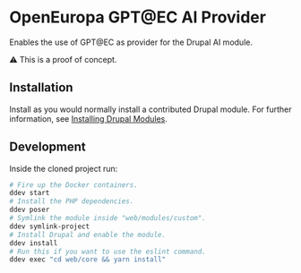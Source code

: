 # OpenEuropa GPT@EC AI Provider

Enables the use of GPT@EC as provider for the Drupal AI module.

:warning: This is a proof of concept.

## Installation

Install as you would normally install a contributed Drupal module. For further
information, see
[Installing Drupal Modules](https://www.drupal.org/docs/extending-drupal/installing-drupal-modules).

## Development

Inside the cloned project run:

```sh
# Fire up the Docker containers.
ddev start
# Install the PHP dependencies.
ddev poser
# Symlink the module inside "web/modules/custom".
ddev symlink-project
# Install Drupal and enable the module.
ddev install
# Run this if you want to use the eslint command.
ddev exec "cd web/core && yarn install"
```
